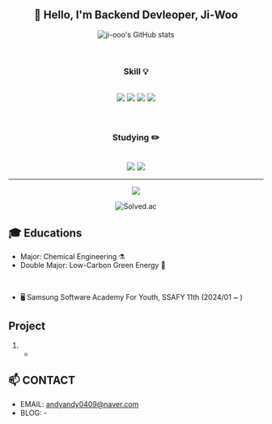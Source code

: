 <!--
**ji-ooo/ji-ooo** is a ✨ _special_ ✨ repository because its `README.md` (this file) appears on your GitHub profile.

Here are some ideas to get you started:

- 🔭 I’m currently working on ...
- 🌱 I’m currently learning ...
- 👯 I’m looking to collaborate on ...
- 🤔 I’m looking for help with ...
- 💬 Ask me about ...
- 📫 How to reach me: ...
- 😄 Pronouns: ...
- ⚡ Fun fact: ...
-->

<h2 align='center'>👋 Hello, I'm Backend Devleoper, Ji-Woo</h2>

<p align='center'>
  <img src="https://github-readme-stats.vercel.app/api?username=ji-ooo&show_icons=true&theme=radical" alt="ji-ooo's GitHub stats">
</p>
<br>
<h3 align='center'>Skill 💡</h3>
<br>
<div align="center">
  <img src="https://img.shields.io/badge/Python-3776AB?style=for-the-badge&logo=Python&logoColor=white">
  <img src="https://img.shields.io/badge/HTML5-E34F26?style=for-the-badge&logo=HTML5&logoColor=white">
  <img src="https://img.shields.io/badge/CSS3-1572B6?style=for-the-badge&logo=CSS3&logoColor=white">
  <img src="https://img.shields.io/badge/JavaScript-F7DF1E?style=for-the-badge&logo=JavaScript&logoColor=white">
</div>
<br>
<br>
<h3 align='center'>Studying ✏️</h3>
<br>
<div align='center'>
  <img src="https://img.shields.io/badge/Java-007396?style=for-the-badge&logo=Java&logoColor=white">
  <img src="https://img.shields.io/badge/Spring_Boot-6DB33F?style=for-the-badge&logo=Spring-Boot&logoColor=white">
</div>

<hr>

<p align='center'>
  <img src="https://github-readme-stats.vercel.app/api/top-langs/?username=ji-ooo&theme=gruvbox">
</p>

<p align="center">
  <img src="http://mazassumnida.wtf/api/v2/generate_badge?boj=chlwldn0409" alt="Solved.ac">
</p>

## 🎓 Educations
- Major: Chemical Engineering ⚗️
- Double Major: Low-Carbon Green Energy 🚎
<br>

- 🖥️ Samsung Software Academy For Youth, SSAFY 11th (2024/01 ~ )
  
## Project

1. -

## 📫 CONTACT

- EMAIL: andyandy0409@naver.com
- BLOG: -

